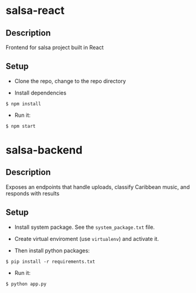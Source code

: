 salsa-react
===================

## Description
Frontend for salsa project built in React

## Setup

- Clone the repo, change to the repo directory

- Install dependencies
```
$ npm install
```

- Run it:

```
$ npm start
```


salsa-backend
===================

## Description
Exposes an endpoints that handle uploads, classify Caribbean music, and responds with results

## Setup
- Install system package. See the `system_package.txt` file.

- Create virtual enviroment (use `virtualenv`) and activate it.

- Then install python packages:  
```
$ pip install -r requirements.txt
```

- Run it:
```
$ python app.py
```

